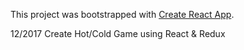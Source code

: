 This project was bootstrapped with [Create React App](https://github.com/facebookincubator/create-react-app).

12/2017 
Create Hot/Cold Game using React & Redux 
